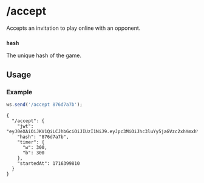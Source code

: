 # /accept

Accepts an invitation to play online with an opponent.

### `hash`

The unique hash of the game.

## Usage

### Example

```js
ws.send('/accept 876d7a7b');
```

```text
{
  "/accept": {
    "jwt": "eyJ0eXAiOiJKV1QiLCJhbGciOiJIUzI1NiJ9.eyJpc3MiOiJhc3luYy5jaGVzc2xhYmxhYi5vcmciLCJpYXQiOjE3MTYzOTk3NjYsImV4cCI6MTcxNjQwMzM2NiwidmFyaWFudCI6ImNsYXNzaWNhbCIsInN1Ym1vZGUiOiJmcmllbmQiLCJjb2xvciI6InciLCJtaW4iOiI1IiwiaW5jcmVtZW50IjoiMyIsImZlbiI6InJuYnFrYm5yL3BwcHBwcHBwLzgvOC84LzgvUFBQUFBQUFAvUk5CUUtCTlIgdyBLUWtxIC0ifQ.hqxBC0gZS7aka7_FUGtLJ3uFG_RtjGqhHi7ttvHb73A",
    "hash": "876d7a7b",
    "timer": {
      "w": 300,
      "b": 300
    },
    "startedAt": 1716399810
  }
}
```
